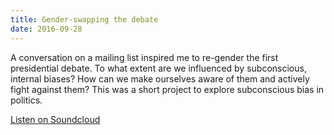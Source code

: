 ```yaml
---
title: Gender-swapping the debate
date: 2016-09-28
---
```


A conversation on a mailing list inspired me to re-gender the first presidential debate. To what extent are we influenced by subconscious, internal biases? How can we make ourselves aware of them and actively fight against them? This was a short project to explore subconscious bias in politics.

[Listen on Soundcloud](https://soundcloud.com/bahro/gender-swapped-debate-1)